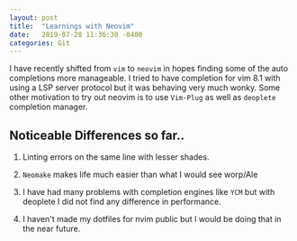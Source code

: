 ```yaml
---
layout: post
title:  "Learnings with Neovim"
date:   2019-07-28 11:36:30 -0400
categories: Git
---
```


I have recently shifted from `vim` to `neovim` in hopes finding some of the auto completions more manageable. 
I tried to have completion for vim 8.1 with using a LSP server protocol but it was behaving very much wonky.
Some other motivation to try out neovim is to use `Vim-Plug` as well as `deoplete` completion manager.

## Noticeable Differences so far..
1. Linting errors on the same line with lesser shades.

2. `Neomake` makes life much easier than what I would see worp/Ale

3. I have had many problems with completion engines like `YCM` but with deoplete I did not
find any difference in performance.

4. I haven't made my dotfiles for nvim public but I would be doing that in the near future.

